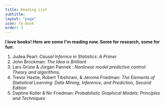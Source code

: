 ```yaml
---
title: Reading List
subtitle:
layout: "page"
icon: fa-book
order: 3
---
```


**I love books! Here are some I'm reading now. Some for research, some for fun:**

1. Judea Pearl: *Causal Infernce in Statistics: A Primer*
2. John Brockman: *The Idea is Brilliant*
3. Lars Grüne & Jürgen Pannek : *Nonlinear model predictive control: Theory and algorithms.*
4. Trevor Hastie, Robert Tibshirani, & Jerome Friedman: *The Elements of Statistical Learning: Data Mining, Inference, and Prediction, Second Edition*
5. Daphne Koller & Nir Friedman: *Probabilistic Graphical Models: Principles and Techniques*